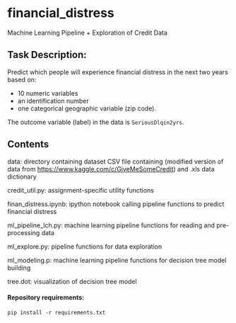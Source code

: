 # financial_distress
Machine Learning Pipeline  + Exploration of Credit Data

## Task Description:

Predict which people will experience financial distress in the next two years 
based on:
* 10 numeric variables
* an identification number
* one categorical geographic variable (zip code). 

The outcome variable (label) in the data is `SeriousDlqin2yrs`.

## Contents

data: directory containing dataset CSV file containing (modified version of 
data from https://www.kaggle.com/c/GiveMeSomeCredit) and .xls data dictionary

credit_util.py: assignment-specific utility functions 

finan_distress.ipynb: ipython notebook calling pipeline functions to predict 
	financial distress 

ml_pipeline_lch.py: machine learning pipeline functions for reading and 
	pre-processing data

ml_explore.py: pipeline functions for data exploration

ml_modeling.p: machine learning pipeline functions for decision tree model 
	building

tree.dot: visualization of decision tree model


#### Repository requirements:
```{python}
pip install -r requirements.txt
```
